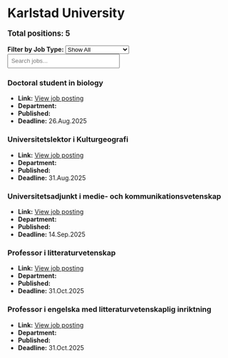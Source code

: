# Karlstad University
<p style="font-size: 1.2em; font-weight: bold;">Total positions: 5</p>


<div id="filters" style="margin: 1em 0;">
  <label for="filterType"><strong>Filter by Job Type:</strong></label>
  <select id="filterType" style="margin-right: 1em;">
    <option value="">Show All</option>
    <option value="PhD">PhD</option>
    <option value="Postdoc/Researcher">Postdoc/Researcher</option>
    <option value="Lecturer/Professor">Lecturer/Professor</option>
    <option value="Research Engineer">Research Engineer</option>    
    <option value="Other">Other</option>
  </select>
  <input type="text" id="jobFilter" placeholder="Search jobs..." style="padding: 0.5em; width: 50%;">
</div>

<div id="jobList">
<div class="job" data-type="None" style="margin-bottom: 1.5em;">

</div>

<div class="job" data-type="PhD" style="margin-bottom: 1.5em;">
<h3>Doctoral student in biology</h3>

- **Link:** [View job posting](https://kau.varbi.com/en/what:job/jobID:832865/iframeEmbedded:0/where:4)
- **Department:** 
- **Published:** 
- **Deadline:** 26.Aug.2025

</div>

<div class="job" data-type="Other" style="margin-bottom: 1.5em;">
<h3>Universitetslektor i Kulturgeografi</h3>

- **Link:** [View job posting](https://kau.varbi.com/en/what:job/jobID:837792/iframeEmbedded:0/where:4)
- **Department:** 
- **Published:** 
- **Deadline:** 31.Aug.2025

</div>

<div class="job" data-type="Other" style="margin-bottom: 1.5em;">
<h3>Universitetsadjunkt i medie- och kommunikationsvetenskap</h3>

- **Link:** [View job posting](https://kau.varbi.com/en/what:job/jobID:839374/iframeEmbedded:0/where:4)
- **Department:** 
- **Published:** 
- **Deadline:** 14.Sep.2025

</div>

<div class="job" data-type="Lecturer/Professor" style="margin-bottom: 1.5em;">
<h3>Professor i litteraturvetenskap</h3>

- **Link:** [View job posting](https://kau.varbi.com/en/what:job/jobID:835444/iframeEmbedded:0/where:4)
- **Department:** 
- **Published:** 
- **Deadline:** 31.Oct.2025

</div>

<div class="job" data-type="Lecturer/Professor" style="margin-bottom: 1.5em;">
<h3>Professor i engelska med litteraturvetenskaplig inriktning</h3>

- **Link:** [View job posting](https://kau.varbi.com/en/what:job/jobID:835449/iframeEmbedded:0/where:4)
- **Department:** 
- **Published:** 
- **Deadline:** 31.Oct.2025
</div></div>

<script>
document.addEventListener("DOMContentLoaded", function () {
  const typeSelect = document.getElementById('filterType');
  const textInput = document.getElementById('jobFilter');
  const jobBlocks = document.querySelectorAll('.job');

  function updateDisplay() {
    const selected = typeSelect.value.toLowerCase();
    const query = textInput.value.toLowerCase();

    jobBlocks.forEach(job => {
      const jobType = (job.dataset.type || "").toLowerCase();
      const matchesType = !selected || jobType === selected;
      const matchesQuery = job.textContent.toLowerCase().includes(query);
      job.style.display = (matchesType && matchesQuery) ? '' : 'none';
    });
  }

  typeSelect.addEventListener('change', updateDisplay);
  textInput.addEventListener('input', updateDisplay);
});
</script>
